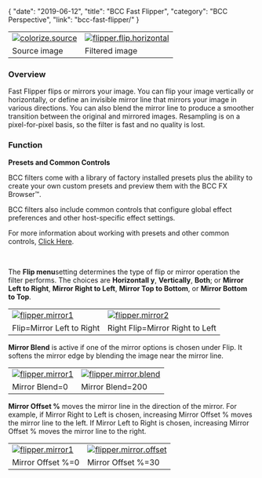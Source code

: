 {
"date": "2019-06-12",
"title": "BCC Fast Flipper",
"category": "BCC Perspective",
"link": "bcc-fast-flipper/"
}

 

|  |  |
| --- | --- |
| [![colorize.source](https://borisfx-com-res.cloudinary.com/image/upload//documentation/continuum/uploads/2013/06/colorize.source.jpg)](https://borisfx-com-res.cloudinary.com/image/upload//documentation/continuum/uploads/2013/06/colorize.source.jpg) | [![flipper.flip.horizontal](https://borisfx-com-res.cloudinary.com/image/upload//documentation/continuum/uploads/2013/06/flipper.flip_.horizontal.jpg)](https://borisfx-com-res.cloudinary.com/image/upload//documentation/continuum/uploads/2013/06/flipper.flip_.horizontal.jpg) |
| Source image | Filtered image |


### Overview


Fast Flipper flips or mirrors your image. You can flip your image vertically or horizontally, or define an invisible mirror line that mirrors your image in various directions. You can also blend the mirror line to produce a smoother transition between the original and mirrored images. Resampling is on a pixel-for-pixel basis, so the filter is fast and no quality is lost.


### Function


**Presets and Common Controls**


BCC filters come with a library of factory installed presets plus the ability to create your own custom presets and preview them with the BCC FX Browser™.


BCC filters also include common controls that configure global effect preferences and other host-specific effect settings.


For more information about working with presets and other common controls, [Click Here](/documentation/continuum/bcc-common-controls/).

 


The **Flip menu**setting determines the type of flip or mirror operation the filter performs. The choices are **Horizontall y**, **Vertically**, **Both**; or **Mirror Left to Right**, **Mirror Right to Left**, **Mirror Top to Bottom**, or **Mirror Bottom to Top**.




|  |  |
| --- | --- |
| [![flipper.mirror1](https://borisfx-com-res.cloudinary.com/image/upload//documentation/continuum/uploads/2013/06/flipper.mirror1.jpg)](https://borisfx-com-res.cloudinary.com/image/upload//documentation/continuum/uploads/2013/06/flipper.mirror1.jpg) | [![flipper.mirror2](https://borisfx-com-res.cloudinary.com/image/upload//documentation/continuum/uploads/2013/06/flipper.mirror2.jpg)](https://borisfx-com-res.cloudinary.com/image/upload//documentation/continuum/uploads/2013/06/flipper.mirror2.jpg) |
| Flip=Mirror Left to Right | Right Flip=Mirror Right to Left |


**Mirror Blend** is active if one of the mirror options is chosen under Flip. It softens the mirror edge by blending the image near the mirror line.




|  |  |
| --- | --- |
| [![flipper.mirror1](https://borisfx-com-res.cloudinary.com/image/upload//documentation/continuum/uploads/2013/06/flipper.mirror1.jpg)](https://borisfx-com-res.cloudinary.com/image/upload//documentation/continuum/uploads/2013/06/flipper.mirror1.jpg) | [![flipper.mirror.blend](https://borisfx-com-res.cloudinary.com/image/upload//documentation/continuum/uploads/2013/06/flipper.mirror.blend_.jpg)](https://borisfx-com-res.cloudinary.com/image/upload//documentation/continuum/uploads/2013/06/flipper.mirror.blend_.jpg) |
| Mirror Blend=0 | Mirror Blend=200 |


**Mirror Offset %** moves the mirror line in the direction of the mirror. For example, if Mirror Right to Left is chosen, increasing Mirror Offset % moves the mirror line to the left. If Mirror Left to Right is chosen, increasing Mirror Offset % moves the mirror line to the right.




|  |  |
| --- | --- |
| [![flipper.mirror1](https://borisfx-com-res.cloudinary.com/image/upload//documentation/continuum/uploads/2013/06/flipper.mirror1.jpg)](https://borisfx-com-res.cloudinary.com/image/upload//documentation/continuum/uploads/2013/06/flipper.mirror1.jpg) | [![flipper.mirror.offset](https://borisfx-com-res.cloudinary.com/image/upload//documentation/continuum/uploads/2013/06/flipper.mirror.offset.jpg)](https://borisfx-com-res.cloudinary.com/image/upload//documentation/continuum/uploads/2013/06/flipper.mirror.offset.jpg) |
| Mirror Offset %=0 | Mirror Offset %=30 |


